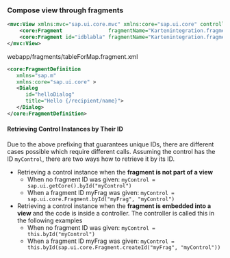 ### Compose view through fragments


```XML
<mvc:View xmlns:mvc="sap.ui.core.mvc" xmlns:core="sap.ui.core" controllerName="Kartenintegration.controller.ViewMain">
    <core:Fragment               fragmentName="Kartenintegration.fragments.tableForMap" type="XML" />
    <core:Fragment id="idblabla" fragmentName="Kartenintegration.fragments.tableForMap" type="XML" />
</mvc:View>
```
webapp/fragments/tableForMap.fragment.xml
```XML
<core:FragmentDefinition
   xmlns="sap.m"
   xmlns:core="sap.ui.core" >
   <Dialog
      id="helloDialog"
      title="Hello {/recipient/name}">
   </Dialog>
</core:FragmentDefinition>
```


#### Retrieving Control Instances by Their ID

Due to the above prefixing that guarantees unique IDs, there are different cases possible which require different calls.
Assuming the control has the ID ```myControl```, there are two ways how to retrieve it by its ID.

- Retrieving a control instance when the **fragment is not part of a view**
  - When no fragment ID was given: ```myControl = sap.ui.getCore().byId("myControl")```
  - When a fragment ID myFrag was given: ```myControl = sap.ui.core.Fragment.byId("myFrag", "myControl")```
- Retrieving a control instance when the **fragment is embedded into a view** and the code is inside a controller. The controller is called this in the following examples
  - When no fragment ID was given: ```myControl = this.byId("myControl")```
  - When a fragment ID myFrag was given: ```myControl = this.byId(sap.ui.core.Fragment.createId("myFrag", "myControl"))```
  
  
 
